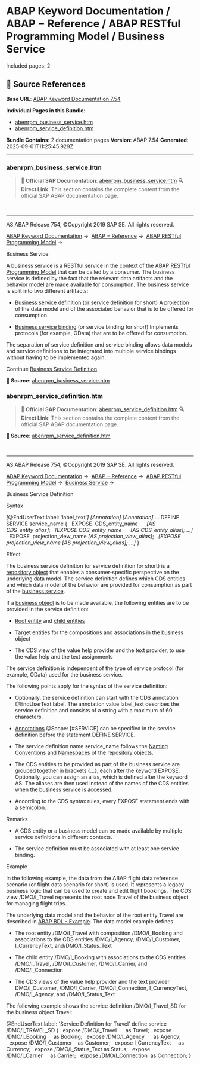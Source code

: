 # ABAP Keyword Documentation / ABAP − Reference / ABAP RESTful Programming Model / Business Service

Included pages: 2



## 🔗 Source References

**Base URL**: [ABAP Keyword Documentation 7.54](https://help.sap.com/doc/abapdocu_754_index_htm/7.54/en-US/index.htm)

**Individual Pages in this Bundle**:
- [abenrpm_business_service.htm](https://help.sap.com/doc/abapdocu_754_index_htm/7.54/en-US/abenrpm_business_service.htm)
- [abenrpm_service_definition.htm](https://help.sap.com/doc/abapdocu_754_index_htm/7.54/en-US/abenrpm_service_definition.htm)

**Bundle Contains**: 2 documentation pages
**Version**: ABAP 7.54
**Generated**: 2025-09-01T11:25:45.929Z

---

### abenrpm_business_service.htm

> **📖 Official SAP Documentation**: [abenrpm_business_service.htm](https://help.sap.com/doc/abapdocu_754_index_htm/7.54/en-US/abenrpm_business_service.htm)
> **🔍 Direct Link**: This section contains the complete content from the official SAP ABAP documentation page.


  

* * *

AS ABAP Release 754, ©Copyright 2019 SAP SE. All rights reserved.

[ABAP Keyword Documentation](javascript:call_link\('abenabap.htm'\)) →  [ABAP − Reference](javascript:call_link\('abenabap_reference.htm'\)) →  [ABAP RESTful Programming Model](javascript:call_link\('abenrestful_abap_programming.htm'\)) → 

Business Service

A business service is a RESTful service in the context of the [ABAP RESTful Programming Model](javascript:call_link\('abenr_a_p_glosry.htm'\) "Glossary Entry") that can be called by a consumer. The business service is defined by the fact that the relevant data artifacts and the behavior model are made available for consumption. The business service is split into two different artifacts:

-   [Business service definition](javascript:call_link\('abenservice_definition_glosry.htm'\) "Glossary Entry") (or service definition for short)
    A projection of the data model and of the associated behavior that is to be offered for consumption.

-   [Business service binding](javascript:call_link\('abenservice_bindung_glosry.htm'\) "Glossary Entry") (or service binding for short)
    Implements protocols (for example, OData) that are to be offered for consumption.

The separation of service definition and service binding allows data models and service definitions to be integrated into multiple service bindings without having to be implemented again.

Continue
[Business Service Definition](javascript:call_link\('abenrpm_service_definition.htm'\))



**📖 Source**: [abenrpm_business_service.htm](https://help.sap.com/doc/abapdocu_754_index_htm/7.54/en-US/abenrpm_business_service.htm)

### abenrpm_service_definition.htm

> **📖 Official SAP Documentation**: [abenrpm_service_definition.htm](https://help.sap.com/doc/abapdocu_754_index_htm/7.54/en-US/abenrpm_service_definition.htm)
> **🔍 Direct Link**: This section contains the complete content from the official SAP ABAP documentation page.


**📖 Source**: [abenrpm_service_definition.htm](https://help.sap.com/doc/abapdocu_754_index_htm/7.54/en-US/abenrpm_service_definition.htm)


  

* * *

AS ABAP Release 754, ©Copyright 2019 SAP SE. All rights reserved.

[ABAP Keyword Documentation](javascript:call_link\('abenabap.htm'\)) →  [ABAP − Reference](javascript:call_link\('abenabap_reference.htm'\)) →  [ABAP RESTful Programming Model](javascript:call_link\('abenrestful_abap_programming.htm'\)) →  [Business Service](javascript:call_link\('abenrpm_business_service.htm'\)) → 

Business Service Definition

Syntax

*\[*@EndUserText.label: 'label\_text'*\]*
*\[*Annotation*\]*
*\[*Annotation*\]*
...
DEFINE SERVICE service\_name
{
  EXPOSE  CDS\_entity\_name      *\[*AS CDS\_entity\_alias*\]*;
  *\[*EXPOSE CDS\_entity\_name      *\[*AS CDS\_entity\_alias*\]*; ...*\]*
  EXPOSE  projection\_view\_name *\[*AS projection\_view\_alias*\]*;
  *\[*EXPOSE projection\_view\_name *\[*AS projection\_view\_alias*\]*; ...*\]*
}

Effect

The business service definition (or service definition for short) is a [repository object](javascript:call_link\('abenrepository_object_glosry.htm'\) "Glossary Entry") that enables a consumer-specific perspective on the underlying data model. The service definition defines which CDS entities and which data model of the behavior are provided for consumption as part of the [business service](javascript:call_link\('abenrpm_business_service.htm'\)).

If a [business object](javascript:call_link\('abenbusiness_object_glosry.htm'\) "Glossary Entry") is to be made available, the following entities are to be provided in the service definition:

-   [Root entity](javascript:call_link\('abenroot_entity_glosry.htm'\) "Glossary Entry") and [child entities](javascript:call_link\('abenparent_entity_glosry.htm'\) "Glossary Entry")

-   Target entities for the compositions and associations in the business object

-   The CDS view of the value help provider and the text provider, to use the value help and the text assignments

The service definition is independent of the type of service protocol (for example, OData) used for the business service.

The following points apply for the syntax of the service definition:

-   Optionally, the service definition can start with the CDS annotation @EndUserText.label. The annotation value label\_text describes the service definition and consists of a string with a maximum of 60 characters.

-   [Annotations](javascript:call_link\('abencds_f1_define_anno_annos.htm'\)) @Scope: \[#SERVICE\] can be specified in the service definition before the statement DEFINE SERVICE.

-   The service definition name service\_name follows the [Naming Conventions and Namespaces](javascript:call_link\('abennaming_conventions.htm'\)) of the repository objects.

-   The CDS entities to be provided as part of the business service are grouped together in brackets {...}, each after the keyword EXPOSE. Optionally, you can assign an alias, which is defined after the keyword AS. The aliases are then used instead of the names of the CDS entities when the business service is accessed.

-   According to the CDS syntax rules, every EXPOSE statement ends with a semicolon.

Remarks

-   A CDS entity or a business model can be made available by multiple service definitions in different contexts.

-   The service definition must be associated with at least one service binding.

Example

In the following example, the data from the ABAP flight data reference scenario (or flight data scenario for short) is used. It represents a legacy business logic that can be used to create and edit flight bookings. The CDS view /DMO/I\_Travel represents the root node Travel of the business object for managing flight trips.

The underlying data model and the behavior of the root entity Travel are described in [ABAP BDL - Example](javascript:call_link\('abenbdl_example.htm'\)). The data model example defines

-   The root entity /DMO/I\_Travel with composition /DMO/I\_Booking and associations to the CDS entities /DMO/I\_Agency, /DMO/I\_Customer, I\_CurrencyText, and/DMO/I\_Status\_Text

-   The child entity /DMO/I\_Booking with associations to the CDS entities /DMO/I\_Travel, /DMO/I\_Customer, /DMO/I\_Carrier, and /DMO/I\_Connection

-   The CDS views of the value help provider and the text provider DMO/I\_Customer, /DMO/I\_Carrier, /DMO/I\_Connection, I\_CurrencyText, /DMO/I\_Agency, and /DMO/I\_Status\_Text

The following example shows the service definition /DMO/I\_Travel\_SD for the business object Travel:

@EndUserText.label: 'Service Definition for Travel'
define service /DMO/I\_TRAVEL\_SD
{
  expose /DMO/I\_Travel      as Travel;
  expose /DMO/I\_Booking     as Booking;
  expose /DMO/I\_Agency      as Agency;
  expose /DMO/I\_Customer    as Customer;
  expose I\_CurrencyText     as Currency;
  expose /DMO/I\_Status\_Text as Status;
  expose /DMO/I\_Carrier     as Carrier;
  expose /DMO/I\_Connection  as Connection;
}

